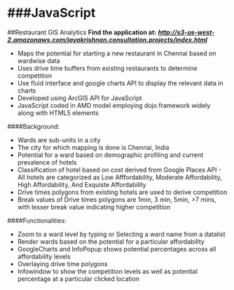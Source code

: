 ###JavaScript
==========
##Restaurant GIS Analytics
**Find the application at:**
***http://s3-us-west-2.amazonaws.com/jayakrishnan.consultation.projects/index.html***

- Maps the potential for starting a new restaurant in Chennai based on wardwise data
- Uses drive time buffers from existing restaurants to determine competition
- Use fluid interface and google charts API to display the relevant data in charts
- Developed using ArcGIS API for JavaScript 
- JavaScript coded in AMD model employing dojo framework widely along with HTML5 elements
 
####Background:
- Wards are sub-units in a city
- The city for which mapping is done is Chennai, India
- Potential for a ward based on demographic profiling and current prevalence of hotels 
- Classification of hotel based on cost derived from Google Places API - All hotels are categorized as Low Afffordability, Moderate Affordability, High Affordability, And Exquiste Affordability
- Drive times polygons from existing hotels are used to derive competition
- Break values of Drive times polygons are 1min, 3 min, 5min, >7 mins, with lesser break value indicating higher competition

####Functionalities:

- Zoom to a ward level by typing or Selecting a ward name from a datalist
- Render wards based on the potential for a particular affordability
- GoogleCharts and InfoPopup shows potential percentages across all affordability levels
- Overlaying drive time polygons
- Infowindow to show the competition levels as well as potential percentage at a particular clicked location

